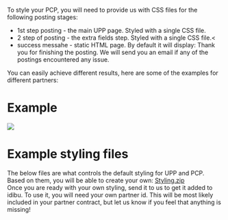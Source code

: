 To style your PCP, you will need to provide us with CSS files for the following posting stages:
<ul>
<li>1st step posting - the main UPP page. Styled with a single CSS file.</li>
<li>2 step of posting - the extra fields step. Styled with a single CSS file.<</li>
<li>success messahe - static HTML page. By default it will display: Thank you for finishing the posting. We will send you an email if any of the postings encountered any issue.</li>
</ul>
You can easily achieve different results, here are some of the examples for different partners:

<h1>Example</h1>
<img src="http://www.idibu.com/images/stories/Portal_logos/upppcpex1.png" />

<h1>Example styling files</h1>
The below files are what controls the default styling for UPP and PCP. Based on them, you will be able to create your own:
<a href="https://github.com/oneworldmarket/idibu-api/files/4165623/Styling.zip" target="_blank">Styling.zip</a>
<br>
Once you are ready with your own styling, send it to us to get it added to idibu. To use it, you will need your own partner id. This will be most likely included in your partner contract, but let us know if you feel that anything is missing!
